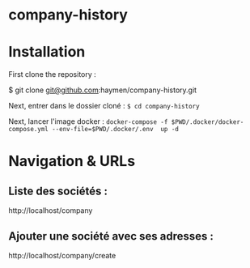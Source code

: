 # company-history

# Installation
First clone the repository : 

$ git clone git@github.com:haymen/company-history.git

Next, entrer dans le dossier cloné : 
`$ cd company-history`

Next, lancer l'image docker :
`docker-compose -f $PWD/.docker/docker-compose.yml --env-file=$PWD/.docker/.env  up -d`

# Navigation & URLs

## Liste des sociétés : 
http://localhost/company

## Ajouter une société avec ses adresses  : 
http://localhost/company/create
  
